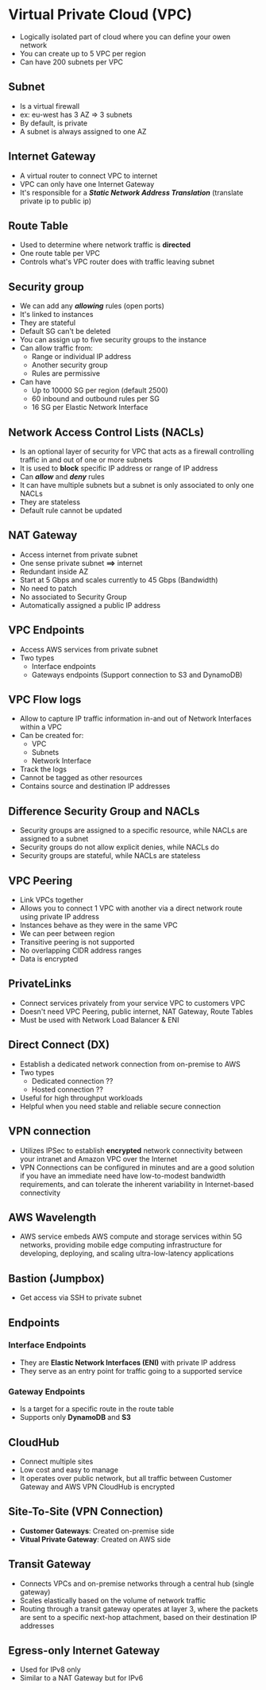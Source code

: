 # Virtual Private Cloud (VPC)

- Logically isolated part of cloud where you can define your owen network
- You can create up to 5 VPC per region
- Can have 200 subnets per VPC

## Subnet

- Is a virtual firewall
- ex: eu-west has 3 AZ => 3 subnets
- By default, is private
- A subnet is always assigned to one AZ

## Internet Gateway

- A virtual router to connect VPC to internet
- VPC can only have one Internet Gateway
- It's responsible for a **_Static Network Address Translation_** (translate private ip to public ip)

## Route Table

- Used to determine where network traffic is **directed**
- One route table per VPC
- Controls what's VPC router does with traffic leaving subnet

## Security group

- We can add any **_allowing_** rules (open ports)
- It's linked to instances
- They are stateful
- Default SG can't be deleted
- You can assign up to five security groups to the instance
- Can allow traffic from:
  - Range or individual IP address
  - Another security group
  - Rules are permissive
- Can have
  - Up to 10000 SG per region (default 2500)
  - 60 inbound and outbound rules per SG
  - 16 SG per Elastic Network Interface

## Network Access Control Lists (NACLs)

- Is an optional layer of security for VPC that acts as a firewall controlling traffic in and out of one or more subnets
- It is used to **block** specific IP address or range of IP address
- Can **_allow_** and **_deny_** rules
- It can have multiple subnets but a subnet is only associated to only one NACLs
- They are stateless
- Default rule cannot be updated

## NAT Gateway

- Access internet from private subnet
- One sense private subnet **==>** internet
- Redundant inside AZ
- Start at 5 Gbps and scales currently to 45 Gbps (Bandwidth)
- No need to patch
- No associated to Security Group
- Automatically assigned a public IP address

## VPC Endpoints

- Access AWS services from private subnet
- Two types
  - Interface endpoints
  - Gateways endpoints (Support connection to S3 and DynamoDB)

## VPC Flow logs

- Allow to capture IP traffic information in-and out of Network Interfaces within a VPC
- Can be created for:
  - VPC
  - Subnets
  - Network Interface
- Track the logs
- Cannot be tagged as other resources
- Contains source and destination IP addresses

## Difference Security Group and NACLs

- Security groups are assigned to a specific resource, while NACLs are assigned to a subnet
- Security groups do not allow explicit denies, while NACLs do
- Security groups are stateful, while NACLs are stateless

## VPC Peering

- Link VPCs together
- Allows you to connect 1 VPC with another via a direct network route using private IP address
- Instances behave as they were in the same VPC
- We can peer between region
- Transitive peering is not supported
- No overlapping CIDR address ranges
- Data is encrypted

## PrivateLinks

- Connect services privately from your service VPC to customers VPC
- Doesn't need VPC Peering, public internet, NAT Gateway, Route Tables
- Must be used with Network Load Balancer & ENI

## Direct Connect (DX)

- Establish a dedicated network connection from on-premise to AWS
- Two types
  - Dedicated connection ??
  - Hosted connection ??
- Useful for high throughput workloads
- Helpful when you need stable and reliable secure connection  

## VPN connection

- Utilizes IPSec to establish **encrypted** network connectivity between your intranet and Amazon VPC over the Internet
- VPN Connections can be configured in minutes and are a good solution if you have an immediate need have low-to-modest bandwidth requirements, and can tolerate the inherent variability in Internet-based connectivity

## AWS Wavelength

- AWS service embeds AWS compute and storage services within 5G networks,
  providing mobile edge computing infrastructure for developing, deploying, and scaling ultra-low-latency applications

## Bastion (Jumpbox)

- Get access via SSH to private subnet

## Endpoints

### Interface Endpoints

- They are **Elastic Network Interfaces (ENI)** with private IP address
- They serve as an entry point for traffic going to a supported service

### Gateway Endpoints

- Is a target for a specific route in the route table
- Supports only **DynamoDB** and **S3**

## CloudHub

- Connect multiple sites
- Low cost and easy to manage
- It operates over public network, but all traffic between Customer Gateway and AWS VPN CloudHub is encrypted

## Site-To-Site (VPN Connection)

- **Customer Gateways**: Created on-premise side
- **Vitual Private Gateway**: Created on AWS side

## Transit Gateway

- Connects VPCs and on-premise networks through a central hub (single gateway)
- Scales elastically based on the volume of network traffic
- Routing through a transit gateway operates at layer 3, where the packets are sent to a specific next-hop attachment, based on their destination IP addresses

## Egress-only Internet Gateway

- Used for IPv8 only
- Similar to a NAT Gateway but for IPv6
